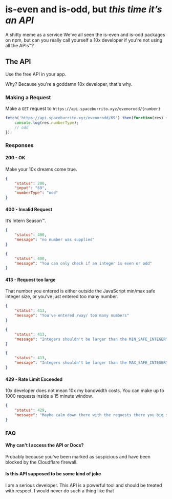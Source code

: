 # is-even and is-odd, but _this time it’s an API_
A shitty meme as a service
We've all seen the is-even and is-odd packages on npm, but can you really call yourself a 10x developer if you're not using all the APIs™?



## The API

Use the free API in your app.

Why? Because you're a goddamn 10x developer, that's why.

### Making a Request

Make a `GET` request to `https://api.spaceburrito.xyz/evenorodd/{number}`

```javascript
fetch('https://api.spaceburrito.xyz/evenorodd/69').then(function(res) {
    console.log(res.numberType);
    // odd
});
```



### Responses

#### 200 - OK

Make your 10x dreams come true.

```json
{
    "status": 200,
    "input": "69",
    "numberType": "odd"
}
```



#### 400 - Invalid Request

It’s Intern Season™.

```json
{
    "status": 400,
    "message": "no number was supplied"
}
```

```json
{
    "status": 400,
    "message": "You can only check if an integer is even or odd"
}
```



#### 413 - Request too large

That number you entered is either outside the JavaScript min/max safe integer size, or you’ve just entered too many number.

```json
{
    "status": 413,
    "message": "You've entered /way/ too many numbers"
}
```

```json
{
    "status": 413,
    "message": "Integers shouldn't be larger than the MIN_SAFE_INTEGER"
}
```

```json
{
    "status": 413,
    "message": "Integers shouldn't be larger than the MAX_SAFE_INTEGER"
}
```



#### 429 - Rate Limit Exceeded

10x developer does not mean 10x my bandwidth costs. You can make up to 1000 requests inside a 15 minute window.

```json
{
    "status": 429,
    "message": "Maybe calm down there with the requests there you big shot 10x-er"
}
```

### FAQ

#### Why can't I access the API or Docs?
Probably because you've been marked as suspicious and have been blocked by the Cloudflare firewall.

#### Is this API supposed to be some kind of joke
I am a serious developer. This API is a powerful tool and should be treated with respect. I would never do such a thing like that
